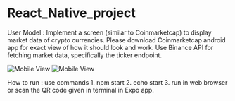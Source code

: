 # React_Native_project

User Model : Implement a screen (similar to Coinmarketcap) to display market data of crypto currencies.
             Please download Coinmarketcap android app for exact view of how it should look and work.
             Use Binance API for fetching market data, specifically the ticker endpoint.
             
![Mobile View](https://user-images.githubusercontent.com/43749831/114702962-55557b80-9d42-11eb-8f33-2b0c3d5ce131.png)
![Mobile View](https://user-images.githubusercontent.com/43749831/114703015-669e8800-9d42-11eb-8344-3bf3fd81c976.png)

How to run : use commands
             1. npm start
             2. echo start
             3. run in web browser or scan the QR code given in terminal in Expo app.
